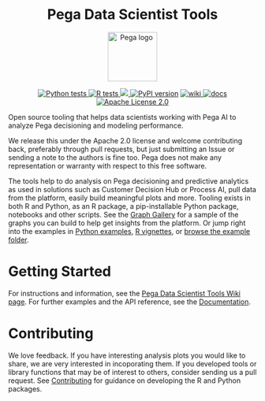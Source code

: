 <p align="center">
  <h1 class="no-underline" style="text-align:center"> Pega Data Scientist Tools </h1>
</p>

<p align="center">
<img height="100px" src="https://raw.githubusercontent.com/pegasystems/pega-datascientist-tools/master/images/pegasystems-inc-vector-logo.svg" alt="Pega logo">
</p>

<p align="center">
  <!-- Tests -->
  <a href="https://github.com/pegasystems/pega-datascientist-tools/actions">
    <img src="https://github.com/pegasystems/pega-datascientist-tools/workflows/Python%20tests/badge.svg" alt="Python tests">
  </a>
  <a href="https://github.com/pegasystems/pega-datascientist-tools/actions">
    <img src="https://github.com/pegasystems/pega-datascientist-tools/workflows/R%20tests/badge.svg" alt="R tests">
  </a>
  <!-- Code coverage -->
  <a href="https://codecov.io/gh/pegasystems/pega-datascientist-tools">
    <img src="https://codecov.io/gh/pegasystems/pega-datascientist-tools/branch/master/graph/badge.svg"/>
  </a>
  <!-- PyPi package-->
  <a href="https://badge.fury.io/py/pdstools"><img src="https://badge.fury.io/py/pdstools.svg" alt="PyPI version"></a>
  <!-- Wiki -->
  <a href="https://github.com/pegasystems/pega-datascientist-tools/wiki">
    <img src="https://img.shields.io/badge/wiki-up-success" alt="wiki">
  </a>
  <!-- Documentation -->
  <a href="https://pegasystems.github.io/pega-datascientist-tools/">
    <img src="https://img.shields.io/badge/Documentation-Up-brightgreen" alt="docs">
  </a>
  <!-- License -->
  <a href="https://github.com/pegasystems/pega-datascientist-tools/blob/master/LICENSE">
    <img src="https://img.shields.io/github/license/pegasystems/pega-datascientist-tools" alt="Apache License 2.0">
  </a>
</p>

Open source tooling that helps data scientists working with Pega AI to analyze Pega decisioning and modeling performance.

We release this under the Apache 2.0 license and welcome contributing back, preferably through pull requests, but just submitting an Issue or sending a note to the authors is fine too. Pega does not make any representation or warranty with respect to this free software.

The tools help to do analysis on Pega decisioning and predictive analytics as used in solutions such as Customer Decision Hub or Process AI, pull data from the platform, easily build meaningful plots and more. Tooling exists in both R and Python, as an R package, a pip-installable Python package, notebooks and other scripts. See the [Graph Gallery](https://pegasystems.github.io/pega-datascientist-tools/Python/articles/graph_gallery.html) for a sample of the graphs you can build to help get insights from the platform. Or jump right into the examples in [Python examples](https://pegasystems.github.io/pega-datascientist-tools/Python/examples.html), [R vignettes](https://pegasystems.github.io/pega-datascientist-tools/R/articles/index.html), or [browse the example folder](https://github.com/pegasystems/pega-datascientist-tools/tree/master/examples).

# Getting Started

For instructions and information, see the [Pega Data Scientist Tools Wiki page](https://github.com/pegasystems/pega-datascientist-tools/wiki). For further examples and the API reference, see the [Documentation](https://pegasystems.github.io/pega-datascientist-tools/).

# Contributing

We love feedback. If you have interesting analysis plots you would like to share, we are very interested in incoporating them. If you developed tools or library functions that may be of interest to others, consider sending us a pull request. See [Contributing](https://github.com/pegasystems/pega-datascientist-tools/wiki/Contributing) for guidance on developing the R and Python packages.
